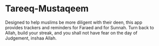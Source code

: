 # Tareeq-Mustaqeem

Designed to help muslims be more diligent with their deen, this app provides trackers and reminders for Faraed and for Sunnah. Turn back to Allah, build your streak, and you shall not have fear on the day of Judgement, inshaa Allah.

